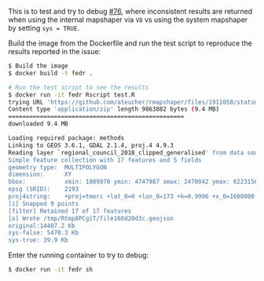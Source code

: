 This is to test and try to debug [#76](https://github.com/ateucher/rmapshaper/issues/76), 
where inconsistent results are returned when using the internal mapshaper via 
`V8` vs using the system mapshaper by setting `sys = TRUE`.

Build the image from the Dockerfile and run the test script to reproduce the 
results reported in the issue:
```sh
$ Build the image
$ docker build -t fedr .

# Run the test script to see the results
$ docker run -it fedr Rscript test.R
trying URL 'https://github.com/ateucher/rmapshaper/files/1911058/statsnzregional-council-2018-clipped-generalised-GPKG.zip'
Content type 'application/zip' length 9863882 bytes (9.4 MB)
==================================================
downloaded 9.4 MB

Loading required package: methods
Linking to GEOS 3.6.1, GDAL 2.1.4, proj.4 4.9.3
Reading layer `regional_council_2018_clipped_generalised' from data source `/regional-council-2018-clipped-generalised.gpkg' using driver `GPKG'
Simple feature collection with 17 features and 5 fields
geometry type:  MULTIPOLYGON
dimension:      XY
bbox:           xmin: 1089970 ymin: 4747987 xmax: 2470042 ymax: 6223156
epsg (SRID):    2193
proj4string:    +proj=tmerc +lat_0=0 +lon_0=173 +k=0.9996 +x_0=1600000 +y_0=10000000 +ellps=GRS80 +towgs84=0,0,0,0,0,0,0 +units=m +no_defs
[i] Snapped 9 points
[filter] Retained 17 of 17 features
[o] Wrote /tmp/Rtmp8PCgiT/file160d20d3c.geojson
original:14407.2 Kb
sys-false: 5470.3 Kb
sys-true: 39.9 Kb
```

Enter the running container to try to debug:
```sh
$ docker run -it fedr sh
```